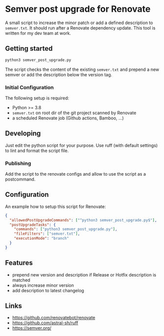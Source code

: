 # Semver post upgrade for Renovate

A small script to increase the minor patch or add a defined description to `semver.txt`.
It should run after a Renovate dependency update.
This tool is written for my dev team at work.

## Getting started

```sh
python3 semver_post_upgrade.py
```

The script checks the content of the existing `semver.txt` and prepend a new semver or add the description below the version tag.

### Initial Configuration

The following setup is required:

* Python >= 3.8
* `semver.txt` on root dir of the git project scanned by Renovate
* a scheduled Renovate job (Github actions, Bamboo, ...)

## Developing

Just edit the python script for your purpose.
Use ruff (with default settings) to lint and format the script file.

### Publishing

Add the script to the renovate configs and allow to use the script as a postcommand.

## Configuration

An example how to setup this script for Renovate:

```json
{
  "allowedPostUpgradeCommands": ["^python3 semver_post_upgrade.py$"],
  "postUpgradeTasks": {
    "commands": ["python3 semver_post_upgrade.py"],
    "fileFilters": ["semver.txt"],
    "executionMode": "branch"
  }
}
```

## Features

* prepend new version and description if Release or Hotfix description is matched
* always increase minor version
* add description to latest changelog

## Links

* <https://github.com/renovatebot/renovate>
* <https://github.com/astral-sh/ruff>
* <https://semver.org/>
